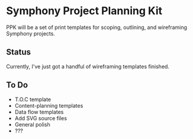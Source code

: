 # Symphony Project Planning Kit #

PPK will be a set of print templates for scoping, outlining, and wireframing Symphony projects.

## Status

Currently, I've just got a handful of wireframing templates finished.

## To Do

- T.O.C template
- Content-planning templates
- Data flow templates
- Add SVG source files
- General polish
- ???
